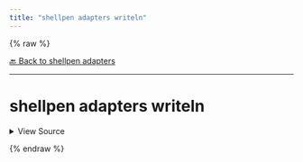 ```yaml
---
title: "shellpen adapters writeln"
---
```


{% raw %}





[🔙 Back to shellpen adapters](/api/shellpen/adapters)

---







<!-- Todo, if there are no subcommands under the child commands, use a smaller heading size -->


# shellpen adapters writeln




<details>
  <summary>View Source</summary>

{% endraw %}
{% highlight sh %}
# writeln code
{% endhighlight %}
{% raw %}

</details>










  
{% endraw %}
